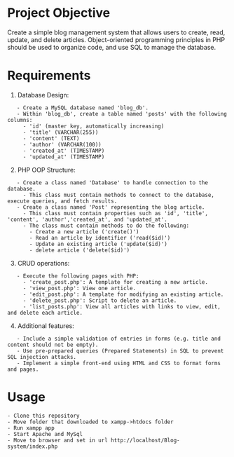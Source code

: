 # Project Objective

Create a simple blog management system that allows users to create, read, update, and delete articles. Object-oriented programming principles in PHP should be used to organize code, and use SQL to manage the database.

# Requirements

1. Database Design:

```
   - Create a MySQL database named 'blog_db'.
   - Within 'blog_db', create a table named 'posts' with the following columns:
     - 'id' (master key, automatically increasing)
     - 'title' (VARCHAR(255))
     - 'content' (TEXT)
     - 'author' (VARCHAR(100))
     - 'created_at' (TIMESTAMP)
     - 'updated_at' (TIMESTAMP)
```

2. PHP OOP Structure:

```
   - Create a class named 'Database' to handle connection to the database.
     - This class must contain methods to connect to the database, execute queries, and fetch results.
   - Create a class named 'Post' representing the blog article.
     - This class must contain properties such as 'id', 'title', 'content', 'author','created_at', and 'updated_at'.
     - The class must contain methods to do the following:
       - Create a new article ('create()')
       - Read an article by identifier ('read($id)')
       - Update an existing article ('update($id)')
       - delete article ('delete($id)')
```

3. CRUD operations:

```
   - Execute the following pages with PHP:
     - 'create_post.php': A template for creating a new article.
     - 'view_post.php': View one article.
     - 'edit_post.php': A template for modifying an existing article.
     - 'delete_post.php': Script to delete an article.
     - 'list_posts.php': View all articles with links to view, edit, and delete each article.
```

4. Additional features:

```
   - Include a simple validation of entries in forms (e.g. title and content should not be empty).
   - Use pre-prepared queries (Prepared Statements) in SQL to prevent SQL injection attacks.
   - Implement a simple front-end using HTML and CSS to format forms and pages.
```

# Usage

```
- Clone this repository
- Move folder that downloaded to xampp->htdocs folder
- Run xampp app
- Start Apache and MySql
- Move to browser and set in url http://localhost/Blog-system/index.php
```
